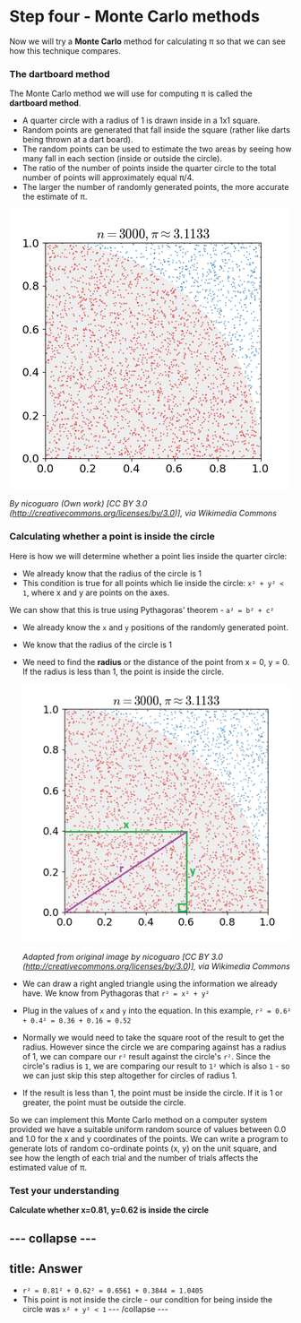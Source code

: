 # Step four - Monte Carlo methods

Now we will try a **Monte Carlo** method for calculating π so that we can see how this technique compares.

### The dartboard method

The Monte Carlo method we will use for computing π is called the **dartboard method**.

- A quarter circle with a radius of 1 is drawn inside in a 1x1 square.
- Random points are generated that fall inside the square (rather like darts being thrown at a dart board).
- The random points can be used to estimate the two areas by seeing how many fall in each section (inside or outside the circle).
- The ratio of the number of points inside the quarter circle to the total number of points will approximately equal π/4.
- The larger the number of randomly generated points, the more accurate the estimate of π.

![Random distribution of points in a square partitioned using a quarter circle](images/pi-30k.gif)

_By nicoguaro (Own work) [CC BY 3.0 (http://creativecommons.org/licenses/by/3.0)], via Wikimedia Commons_

### Calculating whether a point is inside the circle

Here is how we will determine whether a point lies inside the quarter circle:

- We already know that the radius of the circle is 1
- This condition is true for all points which lie inside the circle: `x² + y² < 1`, where x and y are points on the axes.

We can show that this is true using Pythagoras' theorem - `a² = b² + c²`

- We already know the `x` and `y` positions of the randomly generated point.
- We know that the radius of the circle is 1
- We need to find the **radius** or the distance of the point from x = 0, y = 0. If the radius is less than 1, the point is inside the circle.

    ![Pythagoras](images/point-inside-circle.png)

    _Adapted from original image by nicoguaro [CC BY 3.0 (http://creativecommons.org/licenses/by/3.0)], via Wikimedia Commons_


- We can draw a right angled triangle using the information we already have. We know from Pythagoras that `r² = x² + y²`
- Plug in the values of `x` and `y` into the equation. In this example, `r² = 0.6² + 0.4² = 0.36 + 0.16 = 0.52`
- Normally we would need to take the square root of the result to get the radius. However since the circle we are comparing against has a radius of 1, we can compare our `r²` result against the circle's `r²`. Since the circle's radius is `1`, we are comparing our result to `1²` which is also `1` - so we can just skip this step altogether for circles of radius 1.
- If the result is less than 1, the point must be inside the circle. If it is 1 or greater, the point must be outside the circle.

So we can implement this Monte Carlo method on a computer system provided we have a suitable uniform random source of values between 0.0 and 1.0 for the x and y coordinates of the points. We can write a program to generate lots of random co-ordinate points (x, y) on the unit square, and see how the length of each trial and the number of trials affects the estimated value of π.

### Test your understanding

**Calculate whether x=0.81, y=0.62 is inside the circle**

--- collapse ---
---
title: Answer
---
- `r² = 0.81² + 0.62² = 0.6561 + 0.3844 = 1.0405`
- This point is not inside the circle - our condition for being inside the circle was `x² + y² < 1`
--- /collapse ---
